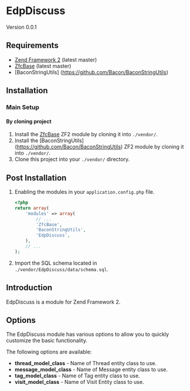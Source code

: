 EdpDiscuss
========
Version 0.0.1

Requirements
------------

* [Zend Framework 2](https://github.com/zendframework/zf2) (latest master)
* [ZfcBase](https://github.com/ZF-Commons/ZfcBase) (latest master)
* [BaconStringUtils] (https://github.com/Bacon/BaconStringUtils)

Installation
------------

### Main Setup

#### By cloning project

1. Install the [ZfcBase](https://github.com/ZF-Commons/ZfcBase) ZF2 module
   by cloning it into `./vendor/`.
2. Install the [BaconStringUtils] (https://github.com/Bacon/BaconStringUtils) ZF2 module
   by cloning it into `./vendor/`.
3. Clone this project into your `./vendor/` directory.


Post Installation 
-----------------

1. Enabling the modules in your `application.config.php` file.

    ```php
    <?php
    return array(
        'modules' => array(
            // ...
            'ZfcBase',
            'BaconStringUtils',
            'EdpDiscuss',
        ),
        // ...
    );
    ```
2. Import the SQL schema located in `./vendor/EdpDiscuss/data/schema.sql`.


Introduction
------------
EdpDiscuss is a module for Zend Framework 2.


Options
-------

The EdpDiscuss module has various options to allow you to quickly customize the basic functionality.

The following options are available:

- **thread_model_class** - Name of Thread entity class to use.
- **message_model_class** - Name of Message entity class to use.
- **tag_model_class** - Name of Tag entity class to use.
- **visit_model_class** - Name of Visit Entity class to use.